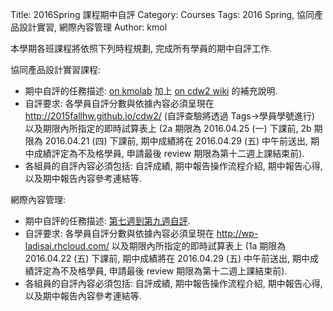 Title: 2016Spring 課程期中自評
Category: Courses
Tags: 2016 Spring, 協同產品設計實習, 網際內容管理
Author: kmol

本學期各班課程將依照下列時程規劃, 完成所有學員的期中自評工作.

<!-- PELICAN_END_SUMMARY -->

協同產品設計實習課程:

<ul>
<li>期中自評的任務描述: <a href="http://chiamingyen.github.io/kmolab/blog/xie-tong-chan-pin-she-ji-shi-xi-de-wang-ji-2d-xie-tong-hui-tu.html">on kmolab</a> 加上 <a href="https://github.com/2015fallhw/cdw2/wiki/2016spring-CD-%E6%9C%9F%E4%B8%AD%E5%A0%B1%E5%91%8A%E5%85%A7%E5%AE%B9">on cdw2 wiki</a> 的補充說明.</li>

<li>自評要求: 各學員自評分數與依據內容必須呈現在 <a href="http://2015fallhw.github.io/cdw2/">http://2015fallhw.github.io/cdw2/</a> (自評查驗將透過 Tags->學員學號進行) 以及期限內所指定的即時試算表上 (2a 期限為 2016.04.25 (一) 下課前, 2b 期限為 2016.04.21 (四) 下課前, 期中成績將在 2016.04.29 (五) 中午前送出, 期中成績評定為不及格學員, 申請最後 review 期限為第十二週上課結束前).</li>
<li> 各組員的自評內容必須包括: 自評成績, 期中報告操作流程介紹, 期中報告心得, 以及期中報告內容參考連結等.</li>
</ul>

網際內容管理:

<ul>
<li>期中自評的任務描述: <a href="https://cmsimply-cadlab.rhcloud.com/get_page?heading=2016springwcm">第七週到第九週自評</a>.</li>
<li>自評要求: 各學員自評分數與依據內容必須呈現在 <a href="http://wp-ladisai.rhcloud.com/">http://wp-ladisai.rhcloud.com/</a> 以及期限內所指定的即時試算表上 (1a 期限為 2016.04.22 (五) 下課前, 期中成績將在 2016.04.29 (五) 中午前送出, 期中成績評定為不及格學員, 申請最後 review 期限為第十二週上課結束前).</li>
<li> 各組員的自評內容必須包括: 自評成績, 期中報告操作流程介紹, 期中報告心得, 以及期中報告內容參考連結等.</li>
</ul>